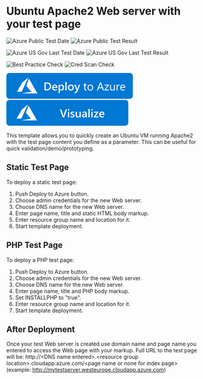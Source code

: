 # Ubuntu Apache2 Web server with your test page

![Azure Public Test Date](https://azurequickstartsservice.blob.core.windows.net/badges/ubuntu-apache-test-page/PublicLastTestDate.svg)
![Azure Public Test Result](https://azurequickstartsservice.blob.core.windows.net/badges/ubuntu-apache-test-page/PublicDeployment.svg)

![Azure US Gov Last Test Date](https://azurequickstartsservice.blob.core.windows.net/badges/ubuntu-apache-test-page/FairfaxLastTestDate.svg)
![Azure US Gov Last Test Result](https://azurequickstartsservice.blob.core.windows.net/badges/ubuntu-apache-test-page/FairfaxDeployment.svg)

![Best Practice Check](https://azurequickstartsservice.blob.core.windows.net/badges/ubuntu-apache-test-page/BestPracticeResult.svg)
![Cred Scan Check](https://azurequickstartsservice.blob.core.windows.net/badges/ubuntu-apache-test-page/CredScanResult.svg)

[![Deploy To Azure](https://raw.githubusercontent.com/Azure/azure-quickstart-templates/master/1-CONTRIBUTION-GUIDE/images/deploytoazure.svg?sanitize=true)]("https://portal.azure.com/#create/Microsoft.Template/uri/https%3A%2F%2Fraw.githubusercontent.com%2FAzure%2Fazure-quickstart-templates%2Fmaster%2Fubuntu-apache-test-page%2Fazuredeploy.json")
[![Visualize](https://raw.githubusercontent.com/Azure/azure-quickstart-templates/master/1-CONTRIBUTION-GUIDE/images/visualizebutton.svg?sanitize=true)]("http://armviz.io/#/?load=https%3A%2F%2Fraw.githubusercontent.com%2FAzure%2Fazure-quickstart-templates%2Fmaster%2Fubuntu-apache-test-page%2Fazuredeploy.json")

This template allows you to quickly create an Ubuntu VM running Apache2 with the
test page content you define as a parameter. This can be useful for quick
validation/demo/prototyping.

## Static Test Page

To deploy a static test page:

1. Push Deploy to Azure button.
2. Choose admin credentials for the new Web server.
3. Choose DNS name for the new Web server.
4. Enter page name, title and static HTML body markup.
5. Enter resource group name and location for it.
6. Start template deployment.

## PHP Test Page

To deploy a PHP test page:

1. Push Deploy to Azure button.
2. Choose admin credentials for the new Web server.
3. Choose DNS name for the new Web server.
4. Enter page name, title and PHP body markup.
5. Set INSTALLPHP to "true".
6. Enter resource group name and location for it.
7. Start template deployment.

## After Deployment

Once your test Web server is created use domain name and page name you entered
to access the Web page with your markup. Full URL to the test page will be:
http://\<DNS name entered\>.\<resource group
location\>.cloudapp.azure.com/\<page name or none for index page\> (example:
http://mytestserver.westeurope.cloudapp.azure.com)
